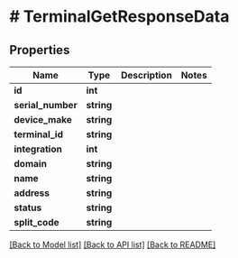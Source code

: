 # # TerminalGetResponseData

## Properties

Name | Type | Description | Notes
------------ | ------------- | ------------- | -------------
**id** | **int** |  |
**serial_number** | **string** |  |
**device_make** | **string** |  |
**terminal_id** | **string** |  |
**integration** | **int** |  |
**domain** | **string** |  |
**name** | **string** |  |
**address** | **string** |  |
**status** | **string** |  |
**split_code** | **string** |  |

[[Back to Model list]](../../README.md#models) [[Back to API list]](../../README.md#endpoints) [[Back to README]](../../README.md)
